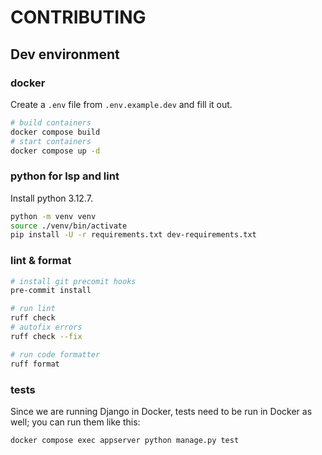 # CONTRIBUTING

## Dev environment

### docker 

Create a `.env` file from `.env.example.dev` and fill it out.

```bash
# build containers
docker compose build
# start containers
docker compose up -d
```

### python for lsp and lint

Install python 3.12.7.
```bash
python -m venv venv
source ./venv/bin/activate
pip install -U -r requirements.txt dev-requirements.txt
```

### lint & format
```bash
# install git precomit hooks
pre-commit install

# run lint
ruff check
# autofix errors
ruff check --fix

# run code formatter
ruff format
```

### tests
Since we are running Django in Docker, tests need to be run in Docker as well; you can run them like this:
```bash
docker compose exec appserver python manage.py test
```
